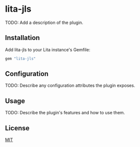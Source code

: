 # lita-jls



TODO: Add a description of the plugin.

## Installation

Add lita-jls to your Lita instance's Gemfile:

``` ruby
gem "lita-jls"
```


## Configuration

TODO: Describe any configuration attributes the plugin exposes.

## Usage

TODO: Describe the plugin's features and how to use them.

## License

[MIT](http://opensource.org/licenses/MIT)
